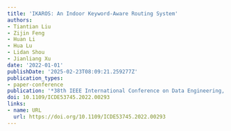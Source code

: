 ```yaml
---
title: 'IKAROS: An Indoor Keyword-Aware Routing System'
authors:
- Tiantian Liu
- Zijin Feng
- Huan Li
- Hua Lu
- Lidan Shou
- Jianliang Xu
date: '2022-01-01'
publishDate: '2025-02-23T08:09:21.259277Z'
publication_types:
- paper-conference
publication: '*38th IEEE International Conference on Data Engineering, ICDE 2022*'
doi: 10.1109/ICDE53745.2022.00293
links:
- name: URL
  url: https://doi.org/10.1109/ICDE53745.2022.00293
---
```

